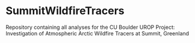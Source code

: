 # SummitWildfireTracers
Repository containing all analyses for the CU Boulder UROP Project: Investigation of Atmospheric Arctic Wildfire Tracers at Summit, Greenland
